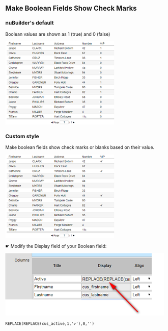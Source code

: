 ## Make Boolean Fields Show Check Marks

### nuBuilder's default

Boolean values are shown as 1 (true) and 0 (false)

<p align="left">
  <img src="screenshots/browse_boolean_default.png" width="342">
</p>

### Custom style

Make boolean fields show check marks or blanks based on their value.

<p align="left">
  <img src="screenshots/browse_boolean_custom_ticks.png" width="342">
</p>


☛  Modify the Display field of your Boolean field:

<p align="left">
  <img src="screenshots/browse_boolean_custom_column.png" width="498">
</p>


```
REPLACE(REPLACE(cus_active,1,'✔'),0,'')
```


